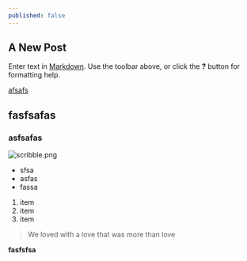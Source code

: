 ```yaml
---
published: false
---
```


## A New Post

Enter text in [Markdown](http://daringfireball.net/projects/markdown/). Use the toolbar above, or click the **?** button for formatting help.

[afsafs](fsaf "afsa")

## fasfsafas
### asfsafas




![scribble.png]({{site.baseurl}}/_posts/scribble.png)

- sfsa
- asfas
- fassa

1. item
2. item
3. item

> We loved with a love that was more than love

**fasfsfsa**
